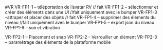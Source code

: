 
#VR
VR-FP1-1 – téléportation de l’avatar RV // fait 
VR-FP1-2 – sélectionner et créer des éléments dans une UI //fait uniquement avec le bumper
VR-FP1-3 –attraper et placer des objets // fait 
VR-FP1-4 – supprimer des éléments du niveau //fait uniquement avec le bumper
VR-FP1-5 – export json du niveau
VR-FP1-6 – son et vibration

VR-FP2-1 – Placement et snap
VR-FP2-2 – Verrouiller un élément
VR-FP2-3 – paramétrage des éléments de la plateforme mobile
